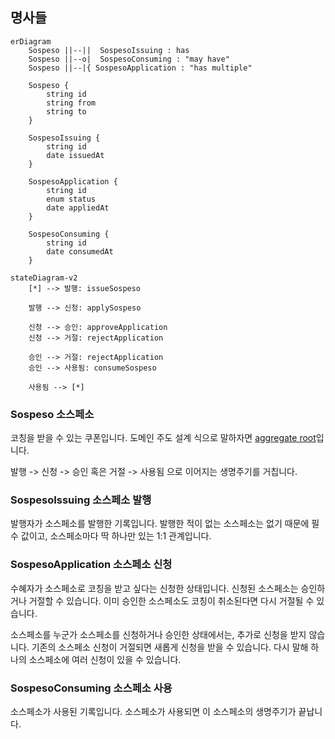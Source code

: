 ## 명사들

```mermaid
erDiagram
    Sospeso ||--||  SospesoIssuing : has
    Sospeso ||--o|  SospesoConsuming : "may have"
    Sospeso ||--|{ SospesoApplication : "has multiple"

    Sospeso {
        string id
        string from
        string to
    }

    SospesoIssuing {
        string id
        date issuedAt
    }

    SospesoApplication {
        string id
        enum status
        date appliedAt
    }

    SospesoConsuming {
        string id
        date consumedAt
    }
```

```mermaid
stateDiagram-v2
    [*] --> 발행: issueSospeso
    
    발행 --> 신청: applySospeso
    
    신청 --> 승인: approveApplication
    신청 --> 거절: rejectApplication
        
    승인 --> 거절: rejectApplication
    승인 --> 사용됨: consumeSospeso
    
    사용됨 --> [*]
```

### Sospeso 소스페소
코칭을 받을 수 있는 쿠폰입니다. 도메인 주도 설계 식으로 말하자면 [aggregate root](https://velog.io/@gentledot/ddd-aggregate)입니다.

발행 -> 신청 -> 승인 혹은 거절 -> 사용됨 으로 이어지는 생명주기를 거칩니다.

### SospesoIssuing 소스페소 발행

발행자가 소스페소를 발행한 기록입니다. 발행한 적이 없는 소스페소는 없기 때문에 필수 값이고, 소스페소마다 딱 하나만 있는 1:1 관계입니다.

### SospesoApplication 소스페소 신청

수혜자가 소스페소로 코칭을 받고 싶다는 신청한 상태입니다. 신청된 소스페소는 승인하거나 거절할 수 있습니다. 이미 승인한 소스페소도 코칭이 취소된다면 다시 거절될 수 있습니다.

소스페소를 누군가 소스페소를 신청하거나 승인한 상태에서는, 추가로 신청을 받지 않습니다. 기존의 소스페소 신청이 거절되면 새롭게 신청을 받을 수 있습니다. 다시 말해 하나의 소스페소에 여러 신청이 있을 수 있습니다.

### SospesoConsuming 소스페소 사용

소스페소가 사용된 기록입니다. 소스페소가 사용되면 이 소스페소의 생명주기가 끝납니다.